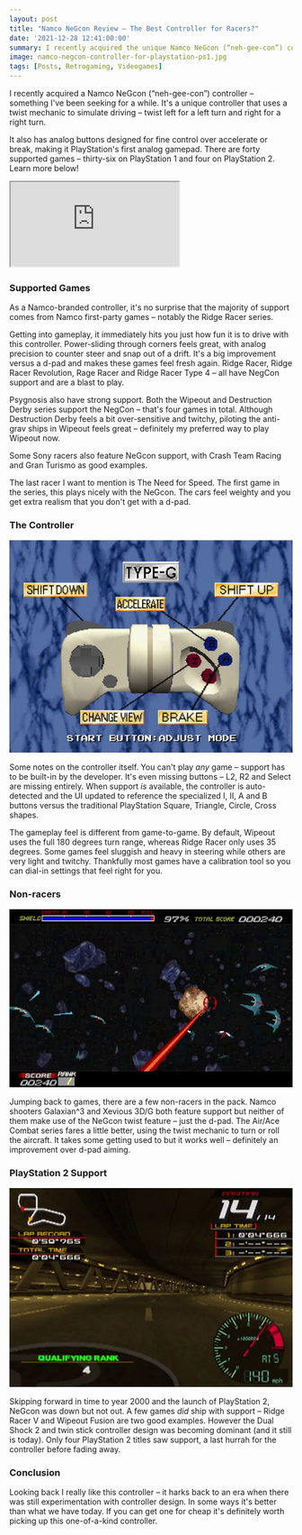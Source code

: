 ```yaml
---
layout: post
title: "Namco NeGcon Review – The Best Controller for Racers?"
date: '2021-12-28 12:41:00:00'
summary: I recently acquired the unique Namco NeGcon (“neh-gee-con”) controller ...
image: namco-negcon-controller-for-playstation-ps1.jpg
tags: [Posts, Retrogaming, Videogames]
---
```


I recently acquired a Namco NeGcon (“neh-gee-con”) controller – something I've been seeking for a while. It's a unique controller that uses a twist mechanic to simulate driving – twist left for a left turn and right for a right turn.

It also has analog buttons designed for fine control over accelerate or break, making it PlayStation's first analog gamepad. There are forty supported games – thirty-six on PlayStation 1 and four on PlayStation 2. Learn more below!

<div class="youtube-container">
<iframe src="https://www.youtube.com/embed/2lC_dfZenH0?rel=0" 
allowfullscreen class="youtube-video"></iframe>
</div> 


### Supported Games

As a Namco-branded controller, it's no surprise that the majority of support comes from Namco first-party games – notably the Ridge Racer series.

Getting into gameplay, it immediately hits you just how fun it is to drive with this controller. Power-sliding through corners feels great, with analog precision to counter steer and snap out of a drift. It's a big improvement versus a d-pad and makes these games feel fresh again. Ridge Racer, Ridge Racer Revolution, Rage Racer and Ridge Racer Type 4 – all have NegCon support and are a blast to play.

Psygnosis also have strong support. Both the Wipeout and Destruction Derby series support the NegCon – that's four games in total. Although Destruction Derby feels a bit over-sensitive and twitchy, piloting the anti-grav ships in Wipeout feels great – definitely my preferred way to play Wipeout now.

Some Sony racers also feature NeGcon support, with Crash Team Racing and Gran Turismo as good examples.

The last racer I want to mention is The Need for Speed. The first game in the series, this plays nicely with the NeGcon. The cars feel weighty and you get extra realism that you don't get with a d-pad.


### The Controller

![](/img/posts/negcon-ridge-racer-calibration-adjustment.jpg)

Some notes on the controller itself. You can't play *any* game – support has to be built-in by the developer. It's even missing buttons – L2, R2 and Select are missing entirely. When support *is* available, the controller is auto-detected and the UI updated to reference the specialized I, II, A and B buttons versus the traditional PlayStation Square, Triangle, Circle, Cross shapes.

The gameplay feel is different from game-to-game. By default, Wipeout uses the full 180 degrees turn range, whereas Ridge Racer only uses 35 degrees. Some games feel sluggish and heavy in steering while others are very light and twitchy. Thankfully most games have a calibration tool so you can dial-in settings that feel right for you.


### Non-racers

![](/img/posts/negcon-galaxian-3-screenshot.jpg)

Jumping back to games, there are a few non-racers in the pack. Namco shooters Galaxian^3 and Xevious 3D/G both feature support but neither of them make use of the NeGcon twist feature – just the d-pad. The Air/Ace Combat series fares a little better, using the twist mechanic to turn or roll the aircraft. It takes some getting used to but it works well – definitely an improvement over d-pad aiming.


### PlayStation 2 Support

![](/img/posts/negcon-ridge-racer-v-playstation-2-ps2-screenshot.jpg)

Skipping forward in time to year 2000 and the launch of PlayStation 2, NeGcon was down but not out. A few games *did* ship with support – Ridge Racer V and Wipeout Fusion are two good examples. However the Dual Shock 2 and twin stick controller design was becoming dominant (and it still is today). Only four PlayStation 2 titles saw support, a last hurrah for the controller before fading away.


### Conclusion

Looking back I really like this controller – it harks back to an era when there was still experimentation with controller design. In some ways it's better than what we have today. If you can get one for cheap it's definitely worth picking up this one-of-a-kind controller.